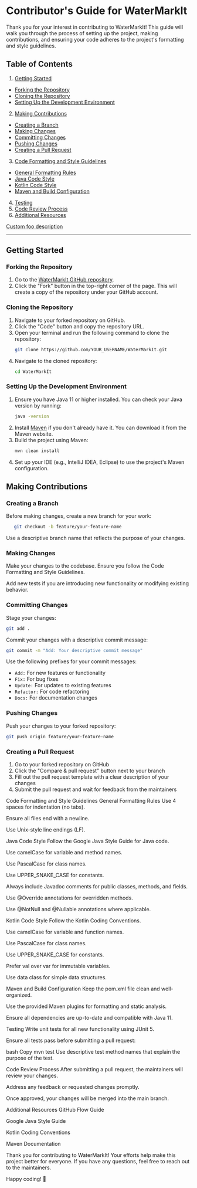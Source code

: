 # Contributor's Guide for WaterMarkIt

Thank you for your interest in contributing to WaterMarkIt! This guide will walk you through the process of setting up the project, making contributions, and ensuring your code adheres to the project's formatting and style guidelines.

## Table of Contents
1. [Getting Started](#getting-started)
  - [Forking the Repository](#forking-the-repository)
  - [Cloning the Repository](#cloning-the-repository)
  - [Setting Up the Development Environment](#setting-up-the-development-environment)
2. [Making Contributions](#making-contributions)
  - [Creating a Branch](#creating-a-branch)
  - [Making Changes](#making-changes)
  - [Committing Changes](#committing-changes)
  - [Pushing Changes](#pushing-changes)
  - [Creating a Pull Request](#creating-a-pull-request)
3. [Code Formatting and Style Guidelines](#code-formatting-and-style-guidelines)
  - [General Formatting Rules](#general-formatting-rules)
  - [Java Code Style](#java-code-style)
  - [Kotlin Code Style](#kotlin-code-style)
  - [Maven and Build Configuration](#maven-and-build-configuration)
4. [Testing](#testing)
5. [Code Review Process](#code-review-process)
6. [Additional Resources](#additional-resources)

[Custom foo description](#foo)



---

## Getting Started

### Forking the Repository
1. Go to the [WaterMarkIt GitHub repository](https://github.com/OlegCheban/WaterMarkIt).
2. Click the "Fork" button in the top-right corner of the page. This will create a copy of the repository under your GitHub account.

### Cloning the Repository
1. Navigate to your forked repository on GitHub.
2. Click the "Code" button and copy the repository URL.
3. Open your terminal and run the following command to clone the repository:
   ```bash
   git clone https://github.com/YOUR_USERNAME/WaterMarkIt.git
4. Navigate to the cloned repository:
   ```bash
   cd WaterMarkIt

### Setting Up the Development Environment
1. Ensure you have Java 11 or higher installed. You can check your Java version by running:
   ```bash
   java -version   
2. Install [Maven](https://maven.apache.org/) if you don't already have it. You can download it from the Maven website.
3. Build the project using Maven:
   ```bash
   mvn clean install
4. Set up your IDE (e.g., IntelliJ IDEA, Eclipse) to use the project's Maven configuration.

## Making Contributions

### Creating a Branch
Before making changes, create a new branch for your work:

   ```bash
      git checkout -b feature/your-feature-name
   ```

Use a descriptive branch name that reflects the purpose of your changes.

### Making Changes
Make your changes to the codebase. Ensure you follow the Code Formatting and Style Guidelines.

Add new tests if you are introducing new functionality or modifying existing behavior.

### Committing Changes
Stage your changes:

```bash
git add .
```

Commit your changes with a descriptive commit message:

```bash
git commit -m "Add: Your descriptive commit message"
```

Use the following prefixes for your commit messages:

- `Add:` For new features or functionality
- `Fix:` For bug fixes
- `Update:` For updates to existing features
- `Refactor:` For code refactoring
- `Docs:` For documentation changes

### Pushing Changes
Push your changes to your forked repository:

```bash
git push origin feature/your-feature-name
```

### Creating a Pull Request
1. Go to your forked repository on GitHub
2. Click the "Compare & pull request" button next to your branch
3. Fill out the pull request template with a clear description of your changes
4. Submit the pull request and wait for feedback from the maintainers

Code Formatting and Style Guidelines
General Formatting Rules
Use 4 spaces for indentation (no tabs).

Ensure all files end with a newline.

Use Unix-style line endings (LF).

Java Code Style
Follow the Google Java Style Guide for Java code.

Use camelCase for variable and method names.

Use PascalCase for class names.

Use UPPER_SNAKE_CASE for constants.

Always include Javadoc comments for public classes, methods, and fields.

Use @Override annotations for overridden methods.

Use @NotNull and @Nullable annotations where applicable.

Kotlin Code Style
Follow the Kotlin Coding Conventions.

Use camelCase for variable and function names.

Use PascalCase for class names.

Use UPPER_SNAKE_CASE for constants.

Prefer val over var for immutable variables.

Use data class for simple data structures.

Maven and Build Configuration
Keep the pom.xml file clean and well-organized.

Use the provided Maven plugins for formatting and static analysis.

Ensure all dependencies are up-to-date and compatible with Java 11.

Testing
Write unit tests for all new functionality using JUnit 5.

Ensure all tests pass before submitting a pull request:

bash
Copy
mvn test
Use descriptive test method names that explain the purpose of the test.

Code Review Process
After submitting a pull request, the maintainers will review your changes.

Address any feedback or requested changes promptly.

Once approved, your changes will be merged into the main branch.

Additional Resources
GitHub Flow Guide

Google Java Style Guide

Kotlin Coding Conventions

Maven Documentation

Thank you for contributing to WaterMarkIt! Your efforts help make this project better for everyone. If you have any questions, feel free to reach out to the maintainers.

Happy coding! 🚀
